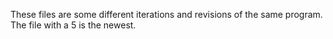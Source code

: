 These files are some different iterations and revisions of the same program. The file with a 5 is the newest.
